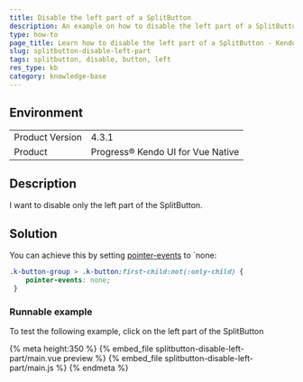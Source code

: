```yaml
---
title: Disable the left part of a SplitButton
description: An example on how to disable the left part of a SplitButton
type: how-to
page_title: Learn how to disable the left part of a SplitButton - Kendo UI for Vue SplitButton
slug: splitbutton-disable-left-part
tags: splitbutton, disable, button, left
res_type: kb
category: knowledge-base
---
```


## Environment

<table>
    <tbody>
	    <tr>
	    	<td>Product Version</td>
	    	<td>4.3.1</td>
	    </tr>
	    <tr>
	    	<td>Product</td>
	    	<td>Progress® Kendo UI for Vue Native</td>
	    </tr>
    </tbody>
</table>

## Description

I want to disable only the left part of the SplitButton.

## Solution

You can achieve this by setting [pointer-events](https://developer.mozilla.org/en-US/docs/Web/CSS/pointer-events) to `none:

```css
.k-button-group > .k-button:first-child:not(:only-child) {
    pointer-events: none;
 }
```

### Runnable example

To test the following example, click on the left part of the SplitButton

{% meta height:350 %}
{% embed_file splitbutton-disable-left-part/main.vue preview %}
{% embed_file splitbutton-disable-left-part/main.js %}
{% endmeta %}